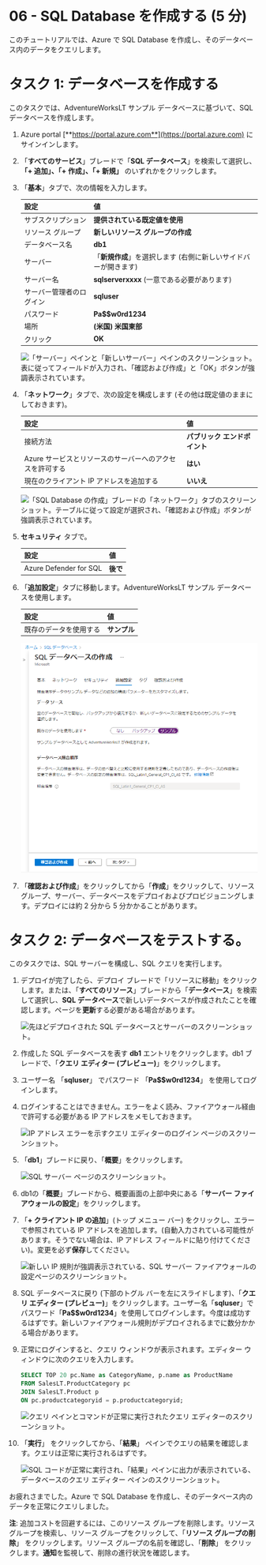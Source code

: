 ﻿---
wts:
    title: '06 - SQL Database を作成する (5 分)'
    module: 'モジュール 02 - Azure のコア サービス (ワークロード)'
---

# 06 - SQL Database を作成する (5 分)

このチュートリアルでは、Azure で SQL Database を作成し、そのデータベース内のデータをクエリします。

# タスク 1: データベースを作成する 

このタスクでは、AdventureWorksLT サンプル データベースに基づいて、SQL データベースを作成します。 

1. Azure portal [**https://portal.azure.com**](https://portal.azure.com) にサインインします。

2. 「**すべてのサービス**」ブレードで「**SQL データベース**」を検索して選択し、**「+ 追加」、「+ 作成」、「+ 新規」** のいずれかをクリックします。 

3. 「**基本**」タブで、次の情報を入力します。  

    | 設定 | 値 | 
    | --- | --- |
    | サブスクリプション | **提供されている既定値を使用** |
    | リソース グループ | **新しいリソース グループの作成** |
    | データベース名| **db1** | 
    | サーバー | 「**新規作成**」を選択します (右側に新しいサイドバーが開きます)|
    | サーバー名 | **sqlserverxxxx** (一意である必要があります) | 
    | サーバー管理者のログイン | **sqluser** |
    | パスワード | **Pa$$w0rd1234** |
    | 場所 | **(米国) 米国東部** |
    | クリック  | **OK** |

   ![「サーバー」ペインと「新しいサーバー」ペインのスクリーンショット。表に従ってフィールドが入力され、「確認および作成」と「OK」ボタンが強調表示されています。](../images/0501.png)

4. 「**ネットワーク**」タブで、次の設定を構成します (その他は既定値のままにしておきます)。 

    | 設定 | 値 | 
    | --- | --- |
    | 接続方法 | **パブリック エンドポイント** |    
    | Azure サービスとリソースのサーバーへのアクセスを許可する | **はい** |
    | 現在のクライアント IP アドレスを追加する | **いいえ** |
    
   ![「SQL Database の作成」ブレードの「ネットワーク」タブのスクリーンショット。テーブルに従って設定が選択され、「確認および作成」ボタンが強調表示されています。](../images/0501b.png)

5. **セキュリティ** タブで。 

    | 設定 | 値 | 
    | --- | --- |
    | Azure Defender for SQL| **後で** |
    
6. 「**追加設定**」タブに移動します。AdventureWorksLT サンプル データベースを使用します。

    | 設定 | 値 | 
    | --- | --- |
    | 既存のデータを使用する | **サンプル** |

    ![「SQL Database の作成」ブレードの「追加設定」タブのスクリーンショット。テーブルに従って設定が選択され、「確認および作成」ボタンが強調表示されています。](../images/0501c.png)

7. 「**確認および作成**」をクリックしてから「**作成**」をクリックして、リソース グループ、サーバー、データベースをデプロイおよびプロビジョニングします。デプロイには約 2 分から 5 分かかることがあります。


# タスク 2: データベースをテストする。

このタスクでは、SQL サーバーを構成し、SQL クエリを実行します。 

1. デプロイが完了したら、デプロイ ブレードで「リソースに移動」をクリックします。または、「**すべてのリソース**」ブレードから「**データベース**」を検索して選択し、**SQL データベース**で新しいデータベースが作成されたことを確認します。ページを**更新**する必要がある場合があります。

    ![先ほどデプロイされた SQL データベースとサーバーのスクリーンショット。](../images/0502.png)

2. 作成した SQL データベースを表す **db1** エントリをクリックします。db1 ブレードで、「**クエリ エディター (プレビュー)**」をクリックします。

3. ユーザー名 「**sqluser**」 でパスワード 「**Pa$$w0rd1234**」 を使用してログインします。

4. ログインすることはできません。エラーをよく読み、ファイアウォール経由で許可する必要がある IP アドレスをメモしておきます。 

    ![IP アドレス エラーを示すクエリ エディターのログイン ページのスクリーンショット。](../images/0503.png)

5. 「**db1**」ブレードに戻り、「**概要**」をクリックします。 

    ![SQL サーバー ページのスクリーンショット。](../images/0504.png)

6. db1の「**概要**」ブレードから、概要画面の上部中央にある「**サーバー ファイアウォールの設定**」をクリックします。

7. 「**+ クライアント IP の追加**」(トップ メニュー バー) をクリックし、エラーで参照されている IP アドレスを追加します。(自動入力されている可能性があります。そうでない場合は、IP アドレス フィールドに貼り付けてください)。変更を必ず**保存**してください。 

    ![新しい IP 規則が強調表示されている、SQL サーバー ファイアウォールの設定ページのスクリーンショット。](../images/0506.png)

8. SQL データベースに戻り (下部のトグル バーを左にスライドします)、「**クエリ エディター (プレビュー)**」をクリックします。ユーザー名「**sqluser**」でパスワード「**Pa$$w0rd1234**」を使用してログインします。今度は成功するはずです。新しいファイアウォール規則がデプロイされるまでに数分かかる場合があります。 

9. 正常にログインすると、クエリ ウィンドウが表示されます。エディター ウィンドウに次のクエリを入力します。 

    ```SQL
    SELECT TOP 20 pc.Name as CategoryName, p.name as ProductName
    FROM SalesLT.ProductCategory pc
    JOIN SalesLT.Product p
    ON pc.productcategoryid = p.productcategoryid;
    ```

    ![クエリ ペインとコマンドが正常に実行されたクエリ エディターのスクリーンショット。](../images/0507.png)

10. 「**実行**」 をクリックしてから、「**結果**」 ペインでクエリの結果を確認します。クエリは正常に実行されるはずです。

    ![SQL コードが正常に実行され、「結果」ペインに出力が表示されている、データベースのクエリ エディター ペインのスクリーンショット。](../images/0508.png)

お疲れさまでした。Azure で SQL Database を作成し、そのデータベース内のデータを正常にクエリしました。

**注**: 追加コストを回避するには、このリソース グループを削除します。リソース グループを検索し、リソース グループをクリックして、「**リソース グループの削除**」 をクリックします。リソース グループの名前を確認し、「**削除**」 をクリックします。**通知**を監視して、削除の進行状況を確認します。

